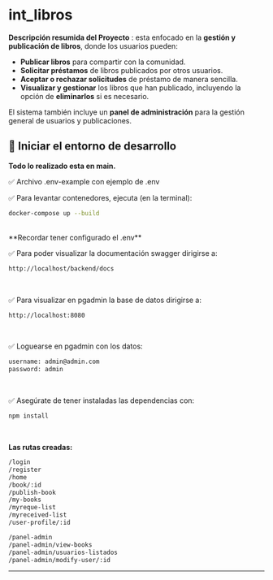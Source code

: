 # int_libros

**Descripción resumida del Proyecto**
: esta enfocado en la **gestión y publicación de libros**, donde los usuarios pueden:
- **Publicar libros** para compartir con la comunidad.
- **Solicitar préstamos** de libros publicados por otros usuarios.
- **Aceptar o rechazar solicitudes** de préstamo de manera sencilla.
- **Visualizar y gestionar** los libros que han publicado, incluyendo la opción de **eliminarlos** si es necesario.

El sistema también incluye un **panel de administración** para la gestión general de usuarios y publicaciones.


## 🚀 **Iniciar el entorno de desarrollo**

**Todo lo realizado esta en main.**

✅ Archivo .env-example con ejemplo de .env 
<br>

✅ Para levantar contenedores, ejecuta (en la terminal): 

```bash
docker-compose up --build
```

<br>
**Recordar tener configurado el .env**
<br>

✅ Para poder visualizar la documentación swagger dirigirse a:

```bash
http://localhost/backend/docs
```
<br>

✅ Para visualizar en pgadmin la base de datos dirigirse a: 

```bash
http://localhost:8080
```
<br>

✅ Loguearse en pgadmin con los datos:
```bash
username: admin@admin.com
password: admin
```
<br>

✅ Asegúrate de tener instaladas las dependencias con:

```bash
npm install
```
<br>

**Las rutas creadas:**
```bash
/login
/register
/home 
/book/:id
/publish-book
/my-books
/myreque-list
/myreceived-list
/user-profile/:id

/panel-admin
/panel-admin/view-books
/panel-admin/usuarios-listados
/panel-admin/modify-user/:id
```
---
